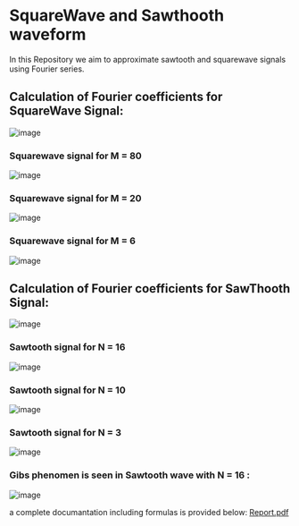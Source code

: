 # SquareWave and Sawthooth waveform
In this Repository we aim to approximate sawtooth and squarewave signals using Fourier series.

## Calculation of Fourier coefficients for SquareWave Signal:

![image](https://github.com/user-attachments/assets/62974ced-41a1-4df1-b0e1-21c0d7a26599)

### Squarewave signal for M = 80

![image](https://github.com/user-attachments/assets/109fca57-36ee-46fe-959a-dc71ddaab1da)

### Squarewave signal for M = 20

![image](https://github.com/user-attachments/assets/a4cabc6d-9635-4432-ba4c-ebe3d315db46)

### Squarewave signal for M = 6

![image](https://github.com/user-attachments/assets/c70ff301-96d2-4d5c-a16b-126f43abf7ea)

## Calculation of Fourier coefficients for SawThooth Signal:

![image](https://github.com/user-attachments/assets/d64b17de-177e-47a5-b7c5-18108d643bb7)

### Sawtooth signal for N = 16 

![image](https://github.com/user-attachments/assets/89e2f0dd-e464-4f19-96eb-d8a950a64fc0)


### Sawtooth signal for N = 10

![image](https://github.com/user-attachments/assets/236e2b50-73f2-4b75-bcfb-0e6ec4f80496)

### Sawtooth signal for N = 3

![image](https://github.com/user-attachments/assets/3f3468fa-07de-45ef-b057-6731c7089485)

### Gibs phenomen is seen in Sawtooth wave with N = 16 :

![image](https://github.com/user-attachments/assets/375ad8f9-b1d1-40ce-8cb9-605fb0ccd0dc)

a complete documantation including formulas is provided below:
[Report.pdf](https://github.com/negarhonarvar/SquareWave-and-Sawthooth-waveform/files/11756680/Report.pdf)

